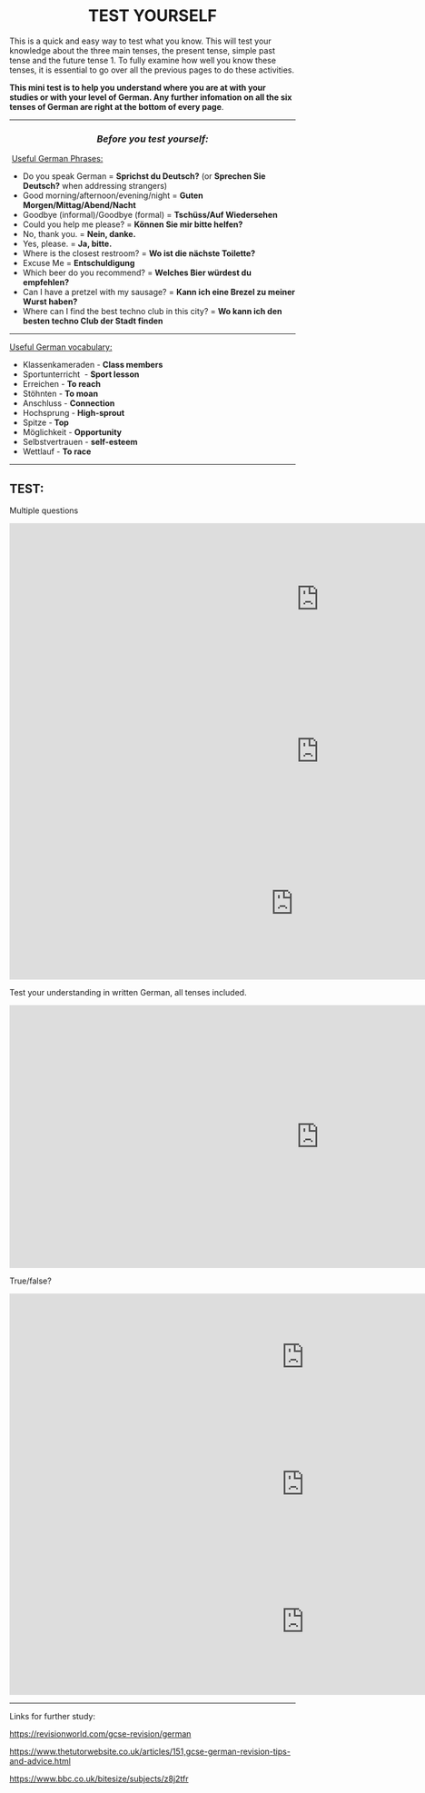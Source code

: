 <h1 style="text-align: center;">TEST YOURSELF</h1>
<p style="text-align: left;">This is a quick and easy way to test what you know. This will test your knowledge about the three main tenses, the present tense, simple past tense and the future tense 1. To fully examine how well you know these tenses, it is essential to go over all the previous pages to do these activities.</p>
<p style="text-align: left;"><strong>This mini test is to help you understand where you are at with your studies or with your level of German. Any further infomation on all the six tenses of German are right at the bottom of every page</strong>.</p>
<hr>
<h3 style="text-align: center;"><em>Before you test yourself:</em></h3>
<p>&nbsp;<span style="text-decoration: underline;">Useful German Phrases:</span>&nbsp; &nbsp; &nbsp;</p>
<ul>
<li>Do you speak German =&nbsp;<strong>Sprichst du Deutsch?</strong>&nbsp;(or&nbsp;<strong>Sprechen Sie Deutsch?</strong>&nbsp;when addressing strangers)</li>
<li>Good morning/afternoon/evening/night =&nbsp;<strong>Guten Morgen/Mittag/Abend/Nacht</strong></li>
<li>Goodbye (informal)/Goodbye (formal) =&nbsp;<strong>Tsch&uuml;ss/Auf Wiedersehen</strong></li>
<li>Could you help me please? =&nbsp;<strong>K&ouml;nnen Sie mir bitte helfen?</strong></li>
<li>No, thank you. =&nbsp;<strong>Nein, danke.</strong></li>
<li>Yes, please. =&nbsp;<strong>Ja, bitte.</strong></li>
<li>Where is the closest restroom? =&nbsp;<strong>Wo ist die n&auml;chste Toilette?</strong></li>
<li>Excuse Me =&nbsp;<strong>Entschuldigung</strong></li>
<li>Which beer do you recommend? =&nbsp;<strong>Welches Bier w&uuml;rdest du empfehlen?</strong></li>
<li>Can I have a pretzel with my sausage? =&nbsp;<strong>Kann ich eine Brezel zu meiner Wurst haben?</strong></li>
<li>Where can I find the best techno club in this city? =&nbsp;<strong>Wo kann ich den besten techno Club der Stadt finden</strong></li>
</ul>
<hr>
<p><span style="text-decoration: underline;">Useful German vocabulary:</span></p>
<ul>
<li>Klassenkameraden - <strong>Class members&nbsp;</strong></li>
<li>Sportunterricht&nbsp; - <strong>Sport lesson&nbsp;</strong></li>
<li>Erreichen - <strong>To reach</strong></li>
<li>St&ouml;hnten - <strong>To moan</strong></li>
<li>Anschluss - <strong>Connection</strong></li>
<li>Hochsprung - <strong>High-sprout</strong></li>
<li>Spitze -<strong> Top</strong></li>
<li>M&ouml;glichkeit - <strong>Opportunity</strong></li>
<li>Selbstvertrauen - <strong>self-esteem</strong></li>
<li>Wettlauf - <strong>To race</strong></li>
</ul>
<hr>
<h2>TEST:</h2>
<p> Multiple questions </p>
<iframe src="https://h5p.org/h5p/embed/688687" width="1090" height="268" frameborder="0" allowfullscreen="allowfullscreen"></iframe><script src="https://h5p.org/sites/all/modules/h5p/library/js/h5p-resizer.js" charset="UTF-8"></script>
<iframe src="https://h5p.org/h5p/embed/689377" width="1090" height="268" frameborder="0" allowfullscreen="allowfullscreen"></iframe><script src="https://h5p.org/sites/all/modules/h5p/library/js/h5p-resizer.js" charset="UTF-8"></script>
<iframe src="https://h5p.org/h5p/embed/689384" width="1000" height="268" frameborder="0" allowfullscreen="allowfullscreen"></iframe><script src="https://h5p.org/sites/all/modules/h5p/library/js/h5p-resizer.js" charset="UTF-8"></script>

<p> Test your understanding in written German, all tenses included.</p>
<iframe src="https://h5p.org/h5p/embed/689332" width="1090" height="463" frameborder="0" allowfullscreen="allowfullscreen"></iframe><script src="https://h5p.org/sites/all/modules/h5p/library/js/h5p-resizer.js" charset="UTF-8"></script>

<p> True/false? </p>
<iframe src="https://h5p.org/h5p/embed/689391" width="1037" height="224" frameborder="0" allowfullscreen="allowfullscreen"></iframe><script src="https://h5p.org/sites/all/modules/h5p/library/js/h5p-resizer.js" charset="UTF-8"></script>
<iframe src="https://h5p.org/h5p/embed/689388" width="1037" height="224" frameborder="0" allowfullscreen="allowfullscreen"></iframe><script src="https://h5p.org/sites/all/modules/h5p/library/js/h5p-resizer.js" charset="UTF-8"></script>
<iframe src="https://h5p.org/h5p/embed/689392" width="1037" height="259" frameborder="0" allowfullscreen="allowfullscreen"></iframe><script src="https://h5p.org/sites/all/modules/h5p/library/js/h5p-resizer.js" charset="UTF-8"></script>
<hr>
<p>Links for further study:&nbsp;</p>
<p><a href="https://revisionworld.com/gcse-revision/german">https://revisionworld.com/gcse-revision/german</a></p>
<p><a href="https://www.thetutorwebsite.co.uk/articles/151,gcse-german-revision-tips-and-advice.html">https://www.thetutorwebsite.co.uk/articles/151,gcse-german-revision-tips-and-advice.html</a></p>
<p><a href="https://www.bbc.co.uk/bitesize/subjects/z8j2tfr">https://www.bbc.co.uk/bitesize/subjects/z8j2tfr</a></p>



